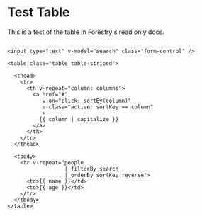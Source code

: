 # Test Table

This is a test of the table in Forestry's read only docs.

<div class="container">
  <div id="vue-table">
    
    <input type="text" v-model="search" class="form-control" />
    
    <table class="table table-striped">
      
      <thead>
        <tr>
          <th v-repeat="column: columns">
            <a href="#" 
               v-on="click: sortBy(column)"
               v-class="active: sortKey == column"
               >
              {{ column | capitalize }}
            </a>
          </th>
        </tr>
      </thead>
      
      <tbody>
        <tr v-repeat="people
                      | filterBy search
                      | orderBy sortKey reverse">
          <td>{{ name }}</td>
          <td>{{ age }}</td>
        </tr>
      </tbody>
    </table>  
  </div>
</div>

<style>#vue-table {
  margin: 2em 0;
  
  a {
    font-weight: bold;
    text-decoration: none;  
    
    &.active {
      font-weight: bold;
      color: black;
      text-decoration: underline;
    }
  }
}</style>

<script src="https://cdnjs.cloudflare.com/ajax/libs/vue/0.11.10/vue.min.js"></script>

<script>
new Vue({
  el: '#vue-table',
  
  data: {
    sortKey: '',
    
    search: '',
    
    reverse: false,
    
    columns: ['name', 'age'],
    
    people: [
      {name: 'John', age: 50},
      {name: 'Jack', age: 35},
      {name: 'Keith', age: 28},
      {name: 'Alain', age: 17},
      {name: 'Neil', age: 1},
      {name: 'Mark', age: 72},
      {name: 'Don', age: 47},
      {name: 'Walter', age: 41},
      {name: 'Jessy', age: 33},
      {name: 'Henck', age: 22},
      {name: 'Sal', age: 9},
      {name: 'Skyler', age: 42},
      {name: 'Holly', age: 55},
    ]
  },
  
  methods: {
    sortBy: function(sortKey) {
      this.reverse = (this.sortKey == sortKey) ? ! this.reverse : false;
      this.sortKey = sortKey;
    }
  }
})</script>
